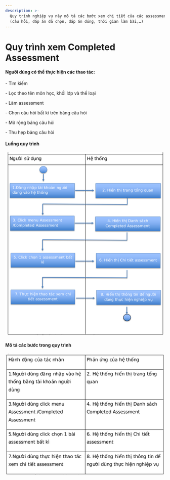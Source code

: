 ```yaml
---
description: >-
  Quy trình nghiệp vụ này mô tả các bước xem chi tiết của các assessment đã làm
  (câu hỏi, đáp án đã chọn, đáp án đúng, thời gian làm bài,…)
---
```


# Quy trình xem Completed Assessment

#### Người dùng có thể thực hiện các thao tác:

\- Tìm kiếm

\- Lọc theo tên môn học, khối lớp và thể loại

\- Làm assessment

\- Chọn câu hỏi bất kì trên bảng câu hỏi

\- Mở rộng bảng câu hỏi

\- Thu hẹp bảng câu hỏi

#### Luồng quy trình

![](<../.gitbook/assets/image (5).png>)

#### Mô tả các bước trong quy trình

![](<../.gitbook/assets/image (32).png>)
